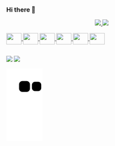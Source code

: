 ### Hi there 👋
<div align="center">
  <a href="https://github.com/hagijakobson">
  <img height="150em"  src="https://github-readme-stats.vercel.app/api?username=hagijakobson&show_icons=true&theme=github_dark&include_all_commits=true&count_private=true"/>
  <img height="150em"  src="https://github-readme-stats.vercel.app/api/top-langs/?username=hagijakobson&layout=compact&langs_count=7&theme=github_dark"/>
</div>
<div style="display: inline_block"><br>
  <img align="center" height="30" width="40" src="https://cdn.jsdelivr.net/gh/devicons/devicon/icons/python/python-original.svg" />          
  <img align="center" height="30" width="40" src="https://cdn.jsdelivr.net/gh/devicons/devicon/icons/jupyter/jupyter-original-wordmark.svg" />
  <img align="center" height="30" width="40" src="https://cdn.jsdelivr.net/gh/devicons/devicon/icons/tensorflow/tensorflow-original.svg" />
  <img align="center" height="30" width="40" src="https://upload.wikimedia.org/wikipedia/commons/a/ae/Keras_logo.svg" />
  <img align="center" height="30" width="40" src="https://upload.wikimedia.org/wikipedia/commons/0/05/Scikit_learn_logo_small.svg" />
  <img align="center" height="30" width="40" src="https://cdn.jsdelivr.net/gh/devicons/devicon/icons/flask/flask-original.svg" />
  
##
  
<div> 
  <a href="https://www.linkedin.com/in/hagijakobson" target="_blank"><img src="https://img.shields.io/badge/-LinkedIn-%230077B5?style=for-the-badge&logo=linkedin&logoColor=white" target="_blank"></a>
  <a href="https://medium.com/@hagijakobson" target="_blank"><img src="https://img.shields.io/badge/Medium-12100E?style=for-the-badge&logo=medium&logoColor=white" target="_blank"></a>  
</div>

![Snake animation](https://github.com/hagijakobson/hagijakobson/blob/output/github-contribution-grid-snake.svg)

  <!--
  <img align="right" alt="Rafa-pic" height="150" style="border-radius:50px;" src="https://media.discordapp.net/attachments/639956127056134178/890373478988013628/Publicacoes_Instagram_1_1.png?width=676&height=676">
</div>
  -->
  ##

<!--
**hagijakobson/hagijakobson** is a ✨ _special_ ✨ repository because its `README.md` (this file) appears on your GitHub profile.

Here are some ideas to get you started:

- 🔭 I’m currently working on ...
- 🌱 I’m currently learning ...
- 👯 I’m looking to collaborate on ...
- 🤔 I’m looking for help with ...
- 💬 Ask me about ...
- 📫 How to reach me: ...
- 😄 Pronouns: ...
- ⚡ Fun fact: ...
-->
